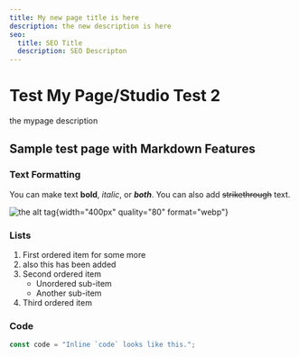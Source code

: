 ```yaml
---
title: My new page title is here
description: the new description is here
seo:
  title: SEO Title
  description: SEO Descripton
---
```


# Test My Page/Studio Test 2

the mypage description

## Sample test page with Markdown Features

### Text Formatting

You can make text **bold**, _italic_, or **_both_**. You can also add ~~strikethrough~~ text.

![the alt tag](/karsten-winegeart-1GRm2Kdwykc-unsplash.jpg){width="400px" quality="80" format="webp"}

### Lists

1. First ordered item for some more
2. also this has been added
3. Second ordered item
   - Unordered sub-item
   - Another sub-item
4. Third ordered item

### Code

```javascript
const code = "Inline `code` looks like this.";
```
